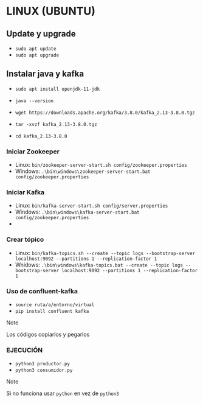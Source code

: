 # LINUX (UBUNTU)
## Update y upgrade
- `sudo apt update`
- `sudo apt upgrade`

## Instalar java y kafka
- `sudo apt install openjdk-11-jdk`
- `java --version`

- `wget https://downloads.apache.org/kafka/3.8.0/kafka_2.13-3.8.0.tgz`
- `tar -xvzf kafka_2.13-3.8.0.tgz`
- `cd kafka_2.13-3.8.0`

### Iniciar Zookeeper
- Linux: `bin/zookeeper-server-start.sh config/zookeeper.properties`
- Windows: `.\bin\windows\zookeeper-server-start.bat config/zookeeper.properties`

### Iniciar Kafka
- Linux: `bin/kafka-server-start.sh config/server.properties`
- Windows: `.\bin\windows\kafka-server-start.bat config/zookeeper.properties`
- 
### Crear tópico
- Linux: `bin/kafka-topics.sh --create --topic logs --bootstrap-server localhost:9092 --partitions 1 --replication-factor 1`
- Wnidows: `.\bin\windows\kafka-topics.bat --create --topic logs --bootstrap-server localhost:9092 --partitions 1 --replication-factor 1`

### Uso de confluent-kafka
- `source ruta/a/entorno/virtual`
- `pip install confluent kafka`

> [!NOTE]
Los códigos copiarlos y pegarlos

### EJECUCIÓN
- `python3 productor.py`
- `python3 consumidor.py`

>[!NOTE]
Si no funciona usar `python` en vez de `python3`
